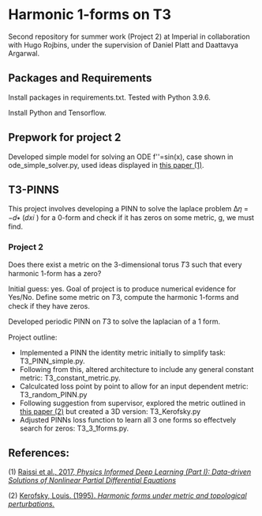 # Harmonic 1-forms on T3
Second repository for summer work (Project 2) at Imperial in collaboration with Hugo Rojbins, under the supervision of Daniel Platt and Daattavya Argarwal.

## Packages and Requirements
Install packages in requirements.txt. Tested with Python 3.9.6.

Install Python and Tensorflow.

## Prepwork for project 2
 Developed simple model for solving an ODE f''=sin(x), case shown in ode_simple_solver.py, used ideas displayed in [this paper (1)](https://arxiv.org/abs/1711.10561).

## T3-PINNS
This project involves developing a PINN to solve the laplace problem Δ𝜂 = −𝑑∗ (𝑑𝑥𝑖 ) for a 0-form and check if it has zeros on some metric, g, we must find.


### Project 2
Does there exist a metric on the 3-dimensional torus 𝑇3 such that every harmonic 1-form has a zero?

Initial guess: yes. Goal of project is to produce numerical evidence for Yes/No. Define some metric on 𝑇3, compute the harmonic 1-forms and check if they have zeros. 

Developed periodic PINN on 𝑇3 to solve the laplacian of a 1 form.

Project outline:

- Implemented a PINN the identity metric initially to simplify task: T3_PINN_simple.py.
- Following from this, altered architecture to include any general constant metric: T3_constant_metric.py.
- Calculcated loss point by point to allow for an input dependent metric: T3_random_PINN.py
- Following suggestion from supervisor, explored the metric outlined in [this paper (2)](https://www.researchgate.net/publication/34310555_Harmonic_forms_under_metric_and_topological_perturbations) but created a 3D version: T3_Kerofsky.py
- Adjusted PINNs loss function to learn all 3 one forms so effectvely search for zeros: T3_3_1forms.py.



## References:
(1) [Raissi et al., 2017, *Physics Informed Deep Learning (Part I): Data-driven Solutions of Nonlinear Partial Differential Equations*](https://arxiv.org/abs/1711.10561)

(2) [Kerofsky, Louis. (1995). *Harmonic forms under metric and topological perturbations.*](https://www.researchgate.net/publication/34310555_Harmonic_forms_under_metric_and_topological_perturbations)
